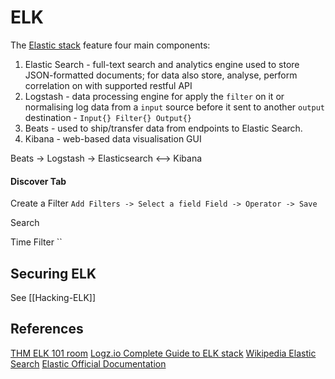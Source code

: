 # ELK

The [Elastic stack](https://www.elastic.co/elastic-stack/) feature four main components:
1. Elastic Search - full-text search and analytics engine used to store JSON-formatted documents; for data also store, analyse, perform correlation on with supported restful API
2. Logstash - data processing engine for apply the `filter` on it or normalising log data from a `input` source before it sent to another `output` destination - `Input{} Filter{} Output{}`
3. Beats - used to ship/transfer data from endpoints to Elastic Search.
4. Kibana - web-based data visualisation GUI

Beats -> Logstash -> Elasticsearch <--> Kibana

#### Discover Tab

Create a Filter
`Add Filters -> Select a field Field -> Operator -> Save`

Search

Time Filter
``

## Securing ELK

See [[Hacking-ELK]]

## References

[THM ELK 101 room](https://tryhackme.com/room/investigatingwithelk101)
[Logz.io Complete Guide to ELK stack](https://logz.io/learn/complete-guide-elk-stack/)
[Wikipedia Elastic Search](https://en.wikipedia.org/wiki/Elasticsearch)
[Elastic Official Documentation](https://www.elastic.co/docs)